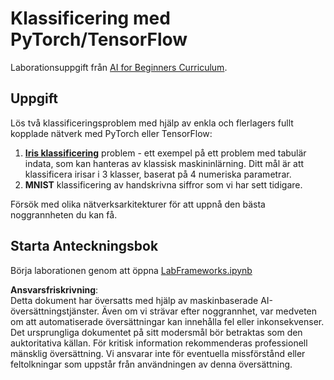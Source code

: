 # Klassificering med PyTorch/TensorFlow

Laborationsuppgift från [AI for Beginners Curriculum](https://github.com/microsoft/ai-for-beginners).

## Uppgift

Lös två klassificeringsproblem med hjälp av enkla och flerlagers fullt kopplade nätverk med PyTorch eller TensorFlow:

1. **[Iris klassificering](https://en.wikipedia.org/wiki/Iris_flower_data_set)** problem - ett exempel på ett problem med tabulär indata, som kan hanteras av klassisk maskininlärning. Ditt mål är att klassificera irisar i 3 klasser, baserat på 4 numeriska parametrar.
2. **MNIST** klassificering av handskrivna siffror som vi har sett tidigare.

Försök med olika nätverksarkitekturer för att uppnå den bästa noggrannheten du kan få.

## Starta Anteckningsbok

Börja laborationen genom att öppna [LabFrameworks.ipynb](../../../../../../lessons/3-NeuralNetworks/05-Frameworks/lab/LabFrameworks.ipynb)

**Ansvarsfriskrivning**:  
Detta dokument har översatts med hjälp av maskinbaserade AI-översättningstjänster. Även om vi strävar efter noggrannhet, var medveten om att automatiserade översättningar kan innehålla fel eller inkonsekvenser. Det ursprungliga dokumentet på sitt modersmål bör betraktas som den auktoritativa källan. För kritisk information rekommenderas professionell mänsklig översättning. Vi ansvarar inte för eventuella missförstånd eller feltolkningar som uppstår från användningen av denna översättning.